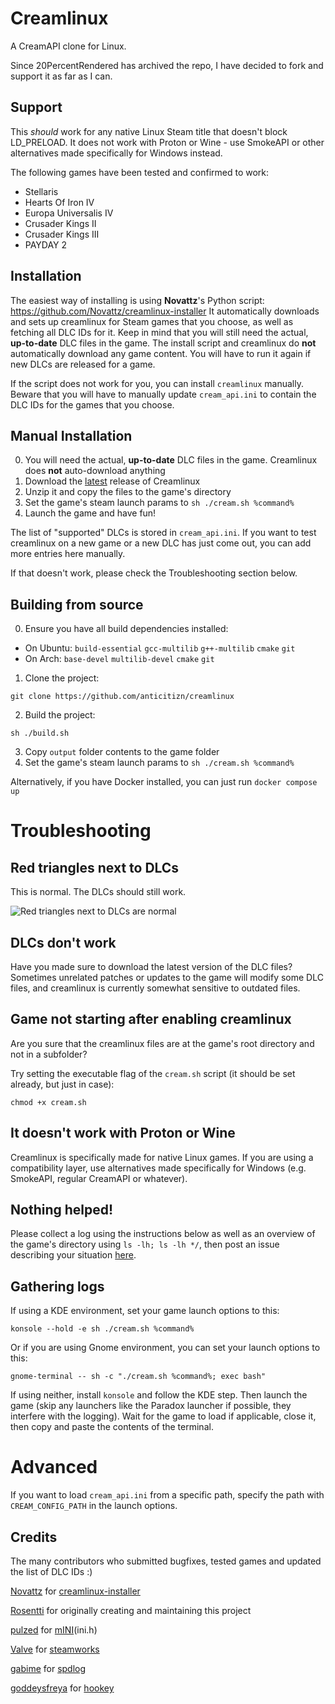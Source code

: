 # Creamlinux
A CreamAPI clone for Linux.

Since 20PercentRendered has archived the repo, I have decided to fork and support it as far as I can.

## Support
This *should* work for any native Linux Steam title that doesn't block LD_PRELOAD. It does not work with Proton or Wine - use SmokeAPI or other alternatives made specifically for Windows instead.

The following games have been tested and confirmed to work:

 - Stellaris
 - Hearts Of Iron IV
 - Europa Universalis IV
 - Crusader Kings II
 - Crusader Kings III
 - PAYDAY 2

## Installation
The easiest way of installing is using **Novattz**'s Python script: https://github.com/Novattz/creamlinux-installer
It automatically downloads and sets up creamlinux for Steam games that you choose, as well as fetching all DLC IDs for it. Keep in mind that you will still need the actual, **up-to-date** DLC files in the game. The install script and creamlinux do **not** automatically download any game content. You will have to run it again if new DLCs are released for a game.

If the script does not work for you, you can install `creamlinux` manually. Beware that you will have to manually update `cream_api.ini` to contain the DLC IDs for the games that you choose.

## Manual Installation
0. You will need the actual, **up-to-date** DLC files in the game. Creamlinux does **not** auto-download anything
1. Download the [latest](https://github.com/anticitizn/creamlinux/releases/latest/download/creamlinux.zip) release of Creamlinux
2. Unzip it and copy the files to the game's directory
3. Set the game's steam launch params to `sh ./cream.sh %command%`
4. Launch the game and have fun!

The list of "supported" DLCs is stored in `cream_api.ini`. If you want to test creamlinux on a new game or a new DLC has just come out, you can add more entries here manually.

If that doesn't work, please check the Troubleshooting section below.

## Building from source
0. Ensure you have all build dependencies installed:
- On Ubuntu: `build-essential` `gcc-multilib` `g++-multilib` `cmake` `git`
- On Arch: `base-devel` `multilib-devel` `cmake` `git`

1. Clone the project:
```
git clone https://github.com/anticitizn/creamlinux
```
2. Build the project:
```
sh ./build.sh
```

3. Copy `output` folder contents to the game folder
4. Set the game's steam launch params to `sh ./cream.sh %command%`

Alternatively, if you have Docker installed, you can just run `docker compose up`

# Troubleshooting
## Red triangles next to DLCs
This is normal. The DLCs should still work.

![Red triangles next to DLCs are normal](https://cdn.discordapp.com/attachments/663174968791662594/1093109044295766106/image.png)

## DLCs don't work
Have you made sure to download the latest version of the DLC files? Sometimes unrelated patches or updates to the game will modify some DLC files, and creamlinux is currently somewhat sensitive to outdated files.

## Game not starting after enabling creamlinux
Are you sure that the creamlinux files are at the game's root directory and not in a subfolder?

Try setting the executable flag of the `cream.sh` script (it should be set already, but just in case):
```
chmod +x cream.sh
```

## It doesn't work with Proton or Wine
Creamlinux is specifically made for native Linux games. If you are using a compatibility layer, use alternatives made specifically for Windows (e.g. SmokeAPI, regular CreamAPI or whatever).

## Nothing helped!
Please collect a log using the instructions below as well as an overview of the game's directory using `ls -lh; ls -lh */`, then post an issue describing your situation [here](https://github.com/anticitizn/creamlinux/issues/new).

## Gathering logs
If using a KDE environment, set your game launch options to this:
```
konsole --hold -e sh ./cream.sh %command%
```
Or if you are using Gnome environment, you can set your launch options to this:
```
gnome-terminal -- sh -c "./cream.sh %command%; exec bash"
```
If using neither, install `konsole` and follow the KDE step.
Then launch the game (skip any launchers like the Paradox launcher if possible, they interfere with the logging). Wait for the game to load if applicable, close it, then copy and paste the contents of the terminal.

# Advanced 
If you want to load `cream_api.ini` from a specific path, specify the path with `CREAM_CONFIG_PATH` in the launch options.

## Credits
The many contributors who submitted bugfixes, tested games and updated the list of DLC IDs :)

[Novattz](https://github.com/Novattz) for [creamlinux-installer](https://github.com/Novattz/creamlinux-installer)

[Rosentti](https://github.com/Rosentti) for originally creating and maintaining this project

[pulzed](https://github.com/pulzed) for [mINI](https://github.com/pulzed/mINI)(ini.h)

[Valve](https://www.valvesoftware.com/) for [steamworks](https://partner.steamgames.com/)

[gabime](https://github.com/gabime) for [spdlog](https://github.com/gabime/spdlog)

[goddeysfreya](https://github.com/goddessfreya) for [hookey](https://github.com/goddessfreya/hookey)
